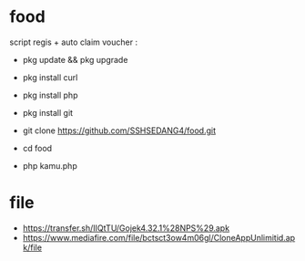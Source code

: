 # food 

script regis + auto claim voucher :


- pkg update && pkg upgrade

- pkg install curl

- pkg install php

- pkg install git

- git clone https://github.com/SSHSEDANG4/food.git

- cd food

- php kamu.php

# file

- https://transfer.sh/IIQtTU/Gojek4.32.1%28NPS%29.apk
- https://www.mediafire.com/file/bctsct3ow4m06gl/CloneAppUnlimitid.apk/file





